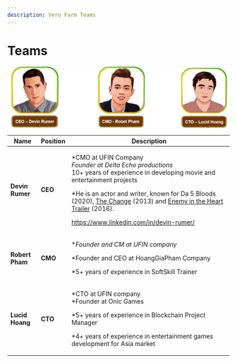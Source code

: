 ```yaml
---
description: Vero Farm Teams
---
```


# Teams

![](../.gitbook/assets/team-1-2-.png)

| Name                                    | Position | Description                                                                                                                                                                                                                                                                                                                                                                                                                                                                                                                |
| --------------------------------------- | -------- | -------------------------------------------------------------------------------------------------------------------------------------------------------------------------------------------------------------------------------------------------------------------------------------------------------------------------------------------------------------------------------------------------------------------------------------------------------------------------------------------------------------------------- |
| **Devin Rumer**                         | **CEO**  | <p>*CMO at UFIN Company<br>*Founder at  Delta Echo productions<br>* 10+ years of experience in developing movie and entertainment projects</p><p>*He is an actor and writer, known for Da 5 Bloods (2020), <a href="https://www.imdb.com/title/tt2672678?ref_=nmbio_mbio">The Change</a> (2013) and <a href="https://www.imdb.com/title/tt5980456?ref_=nmbio_mbio">Enemy in the Heart Trailer</a> (2016).</p><p></p><p><a href="https://www.linkedin.com/in/devin-rumer/">https://www.linkedin.com/in/devin-rumer/</a></p> |
| **Robert Pham**                         | **CMO**  | <p>*<em>Founder and CM at UFIN company</em> </p><p>*Founder and CEO at HoangGiaPham Company</p><p>*5+ years of experience in SoftSkill Trainer</p><p></p><p></p>                                                                                                                                                                                                                                                                                                                                                           |
| <p><strong>Lucid Hoang</strong><br></p> |  **CTO** | <p>*CTO at UFIN company<br>*Founder at Onic Games</p><p>*5+ years of experience in Blockchain Project Manager</p><p>*4+ years of experience in entertainment games development for Asia market</p><p></p><p></p>                                                                                                                                                                                                                                                                                                           |
